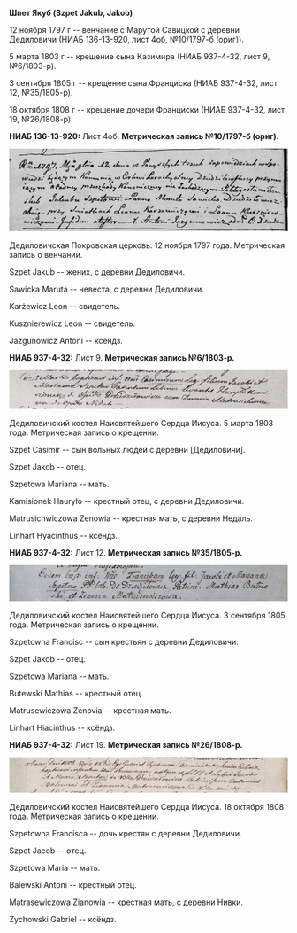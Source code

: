 **Шпет Якуб (Szpet Jakub, Jakob)**

12 ноября 1797 г -- венчание с Марутой Савицкой с деревни Дедиловичи
(НИАБ 136-13-920, лист 4об, №10/1797-б (ориг)).

5 марта 1803 г -- крещение сына Казимира (НИАБ 937-4-32, лист 9,
№6/1803-р).

3 сентября 1805 г -- крещение сына Франциска (НИАБ 937-4-32, лист 12,
№35/1805-р).

18 октября 1808 г -- крещение дочери Франциски (НИАБ 937-4-32, лист 19,
№26/1808-р).

**НИАБ 136-13-920:** Лист 4об. **Метрическая запись №10/1797-б (ориг).**

![](./media/d4ed098732d47c756c137dfe16c843dd1f98074c.png)

Дедиловичская Покровская церковь. 12 ноября 1797 года. Метрическая
запись о венчании.

Szpet Jakub -- жених, с деревни Дедиловичи.

Sawicka Maruta -- невеста, с деревни Дедиловичи.

Karżewicz Leon -- свидетель.

Kusznierewicz Leon -- свидетель.

Jazgunowicz Antoni -- ксёндз.

**НИАБ 937-4-32:** Лист 9. **Метрическая запись №6/1803-р.**

![](./media/defb68d107bd6bef00d76dcb9c3e015099b90ca9.png)

Дедиловичский костел Наисвятейшего Сердца Иисуса. 5 марта 1803 года.
Метрическая запись о крещении.

Szpet Casimir -- сын вольных людей с деревни \[Дедиловичи\].

Szpet Jakob -- отец.

Szpetowa Mariana -- мать.

Kamisionek Hauryło -- крестный отец, с деревни Дедиловичи.

Matrusichwiczowa Zenowia -- крестная мать, с деревни Недаль.

Linhart Hyacinthus -- ксёндз.

**НИАБ 937-4-32:** Лист 12. **Метрическая запись №35/1805-р.**

![](./media/3128f11a4483ff1ff7e00be69a8adc4077d0b695.png)

Дедиловичский костел Наисвятейшего Сердца Иисуса. 3 сентября 1805 года.
Метрическая запись о крещении.

Szpetowna Francisc -- сын крестьян с деревни Дедиловичи.

Szpet Jakob -- отец.

Szpetowa Mariana -- мать.

Butewski Mathias -- крестный отец.

Matrusewiczowa Zenovia -- крестная мать.

Linhart Hiacinthus -- ксёндз.

**НИАБ 937-4-32:** Лист 19. **Метрическая запись №26/1808-р.**

![](./media/a5d6eab54d56f90b571110b9692af137b2e12f01.png)

Дедиловичский костел Наисвятейшего Сердца Иисуса. 18 октября 1808 года.
Метрическая запись о крещении.

Szpetowna Francisca -- дочь крестян с деревни Дедиловичи.

Szpet Jacob -- отец.

Szpetowa Maria -- мать.

Balewski Antoni -- крестный отец.

Matrasewiczowa Zianowia -- крестная мать, с деревни Нивки.

Zychowski Gabriel -- ксёндз.
